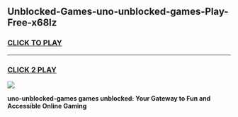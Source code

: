 
## Unblocked-Games-uno-unblocked-games-Play-Free-x68lz
<h3>
<a href="https://premium76.site?title=uno-unblocked-games&ref=09A">CLICK TO PLAY</a></h3>
<hr>

<h3>
<a href="https://premium76.site?title=uno-unblocked-games&ref=09A">CLICK 2 PLAY</a>
  
</h3>

<a href="https://premium76.site?title=uno-unblocked-games&ref=09A"><img src="https://clearcache.store/games.png"></a>


**uno-unblocked-games games unblocked: Your Gateway to Fun and Accessible Online Gaming**
